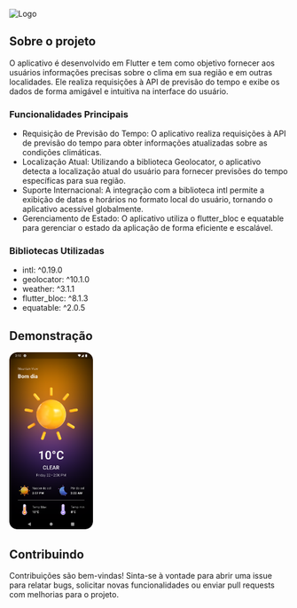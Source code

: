 ![Logo](https://static5.vvale.com.br/wp-content/uploads/2018/01/PrevisXXo-do-tempo1.png)

## Sobre o projeto

O aplicativo é desenvolvido em Flutter e tem como objetivo fornecer aos usuários informações precisas sobre o clima em sua região e em outras localidades. Ele realiza requisições à API de previsão do tempo e exibe os dados de forma amigável e intuitiva na interface do usuário.

### Funcionalidades Principais
- Requisição de Previsão do Tempo: O aplicativo realiza requisições à API de previsão do tempo para obter informações atualizadas sobre as condições climáticas.
- Localização Atual: Utilizando a biblioteca Geolocator, o aplicativo detecta a localização atual do usuário para fornecer previsões do tempo específicas para sua região.
- Suporte Internacional: A integração com a biblioteca intl permite a exibição de datas e horários no formato local do usuário, tornando o aplicativo acessível globalmente.
- Gerenciamento de Estado: O aplicativo utiliza o flutter_bloc e equatable para gerenciar o estado da aplicação de forma eficiente e escalável.

### Bibliotecas Utilizadas

- intl: ^0.19.0
- geolocator: ^10.1.0
- weather: ^3.1.1
- flutter_bloc: ^8.1.3
- equatable: ^2.0.5

## Demonstração

<p>
<img src="screenshot/Screenshot_Home_Page.png" width="30%">
</p>

## Contribuindo

Contribuições são bem-vindas! Sinta-se à vontade para abrir uma issue para relatar bugs, solicitar novas funcionalidades ou enviar pull requests com melhorias para o projeto.